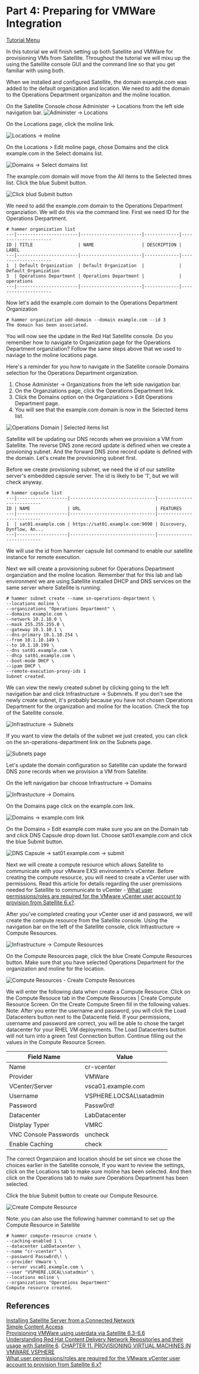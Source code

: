 # Part 4: Preparing for VMWare Integration  

[Tutorial Menu](https://github.com/pslucas0212/RedHat-Satellite-VM-Provisioning-to-vSphere-Tutorial)  

In this tutorial we will finish setting up both Satellite and VMWare for provisioning VMs from Satellite.  Throughout the tutorial we will mixu up the using the Satellite console GUI and the command line so that you get familiar with using both.

When we installed and configured Satellite, the domain example.com was added to the default organization and location.  We need to add the domain to the Operations Department organizaiton and the moline location.  

On the Satellite Console chose Administer -> Locations from the left side navigation bar.
![Administer -> Locations](/images/sat34.png)  

On the Locations page, click the moline link.  

![Locations -> moline](/images/sat35.png)  

On the Locations > Edit moline page, chose Domains and the click example.com in the Select domains list.  

![Domains -> Select domains list](/images/sat36.png)

The example.com domain will move from the All items to the Selected itmes list.  Click the blue Submit button.

![Click blud Submit button](/images/sat37.png)  

We need to add the example.com domain to the Operations Department organziation.  We will do this via the command line.  First we need ID for the Operations Derpartment.

```
# hammer organization list
---|-----------------------|-----------------------|-------------|---------------------
ID | TITLE                 | NAME                  | DESCRIPTION | LABEL               
---|-----------------------|-----------------------|-------------|---------------------
1  | Default Organization  | Default Organization  |             | Default_Organization
3  | Operations Department | Operations Department |             | operations          
---|-----------------------|-----------------------|-------------|---------------------
```  

Now let's add the example.com domain to the Operations Department Organization
```
# hammer organization add-domain --domain example.com --id 3
The domain has been associated.
```  

You will now see the update in the Red Hat Satellite console.  Do you remember how to navigate to Organization page for the Operations Department organziation?  Follow the same steps above that we used to naviage to the moline locations page.  

Here's a reminder for you how to navigate in the Satellite console Domains selection for the Operations Department organization.
1. Chose Administer -> Organizations from the left side navigation bar.
2. On the Organziations page, click the Operations Department link.
3. Click the Domains option on the Organziations > Edit Operations Department page.
4. You will see that the example.com domain is now in the Selected items list.  

![Operations Domain | Selected items list](/images/sat38.png)


Satellite will be updating our DNS records when we provision a VM from Satellite.  The reverse DNS zone record update is defined when we create a provioning subnet.  And the forward DNS zone record update is defined with the domain.  Let's create the provisioning subnet first.


Before we create provisioning submet, we need the id of our satellite server's embedded capsule server.  The id is likely to be '1', but we will check anyway.

```
# hammer capsule list
---|-------------------|--------------------------------|--------------------------
ID | NAME              | URL                            | FEATURES                 
---|-------------------|--------------------------------|--------------------------
1  | sat01.example.com | https://sat01.example.com:9090 | Discovery, Dynflow, An...
---|-------------------|--------------------------------|--------------------------
```
We will use the id from hammer capsule list command to enable our satellite instance for remote execution.

Next we will create a provisioning subnet for Operations Department organziation and the moline location.  Remember that for this lab and lab environment we are using Satellite installed DHCP and DNS services on the same server where Satellite is running.
```
# hammer subnet create --name sn-operations-department \
--locations moline \
--organizations "Operations Department" \
--domains example.com \
--network 10.1.10.0 \
--mask 255.255.255.0 \
--gateway 10.1.10.1 \
--dns-primary 10.1.10.254 \
--from 10.1.10.149 \
--to 10.1.10.199 \
--dns sat01.example.com \
--dhcp sat01.example.com \
--boot-mode DHCP \
--ipam DHCP \
--remote-execution-proxy-ids 1
Subnet created.
```

We can view the newly created subnet by clicking going to the left navigation bar and click Infrastructure -> Submnets.  If you don't see the newly create subnet, it's probably because you have not chosen Operations Department for the organization and moline for the location.  Check the top of the Satellite console.

![Infrastructure -> Subnets](/images/sat39.png)  

If you want to view the details of the subnet we just created, you can click on the sn-operations-department link on the Subnets page.  

![Subnets page](/images/sat40.png)

Let's update the domain configuration so Satellite can update the forward DNS zone records when we provision a VM from Satellite.  

On the left navigation bar choose Infrastructure -> Domains

![Inftrastucture -> Domains](/images/sat67.png)

On the Domains page click on the example.com link.  

![Domains -> example.com link](/images/sat68.png)  

On the Domains > Edit example.com make sure you are on the Domain tab and click DNS Capsule drop down list.  Choose sat01.example.com and click the blue Submit button.

![DNS Capsule -> sat01.example.com -> submit](/images/sat69.png)

Next we will create a compute resource which allows Satellite to communicate with your vMware EXSi environemtn's vCenter.  Before creating the compute resource, you will need to create a vCenter user with permissions.  Read this article for details regarding the user premissions needed for Satellite to communicate to vCenter - [What user permissions/roles are required for the VMware vCenter user account to provision from Satellite 6.x?](https://access.redhat.com/solutions/1339483).  

After you've completed creating your vCenter user id and password, we will create the compute resource from the Satellite console.  Using the navigation bar on the left of the Satellite console, click Infrastructure -> Compute Resources.  

![Infrastructure -> Compute Resources](/images/sat41.png)  

On the Compute Resources page, click the blue Create Compute Resources button.  Make sure that you have selected Operations Department for the organization and moline for the location.   

![Compute Resources - Create Compute Resources](/images/sat42.png)  


We will enter the following data when create a Compute Resource.  Click on the Compute Resouce tab in the Compute Resources | Create Compute Resource Screen.  On the Create Compute Sreen fill in the following values.  Note: After you enter the username and password, you will click the Load Datacenters button next to the Datacente field.  If your permissions, username and password are correct, you will be able to chose the target datacenter for your RHEL VM deployments.  The Load Datacenters button will not turn into a green Test Connection button.  Continue filling out the values in the Compute Resource Screen.  

Field Name | Value
---------- | -----
Name | cr-vcenter
Provider | VMWare
VCenter/Server | vsca01.example.com
Username | VSPHERE.LOCSAL\satadmin
Password | Passw0rd!
Datacenter | LabDatacenter
Distplay Typer | VMRC
VNC Console Passwords | uncheck
Enable Caching | check

The correct Organziaion and location should be set since we chose the choices earlier in the Satellite console,  If you want to review the settings, click on the Locations tab to make sure moline has been selected.  And then click on the Operations tab to make sure Operations Department has been selected.  

Click the blue Submit button to create our Compute Resource.  

![Create Compute Resource](/images/sat43.png)

Note: you can also use the following hammer command to set up the Compute Resource in Satellite

```
# hammer compute-resource create \
--caching-enabled 1 \
--datacenter LabDatacenter \
--name "cr-vcenter" \
--password Passw0rd\! \
--provider Vmware \
--server vsca01.example.com \
--user "VSPHERE.LOCAL\satadmin" \
--locations moline \
--organizations "Operations Department"
Compute resource created.
```

## References  
[Installing Satellite Server from a Connected Network](https://access.redhat.com/documentation/en-us/red_hat_satellite/6.9/html/installing_satellite_server_from_a_connected_network/index)   
[Simple Content Access](https://access.redhat.com/articles/simple-content-access)  
[Provisioning VMWare using userdata via Satellite 6.3-6.6](https://access.redhat.com/blogs/1169563/posts/3640721)  
[Understanding Red Hat Content Delivery Network Repositories and their usage with Satellite 6](https://access.redhat.com/articles/1586183). 
[CHAPTER 11. PROVISIONING VIRTUAL MACHINES IN VMWARE VSPHERE](https://access.redhat.com/documentation/en-us/red_hat_satellite/6.9/html/provisioning_guide/provisioning_virtual_machines_in_vmware_vsphere#Provisioning_Virtual_Machines_in_VMware_vSphere-Creating_a_VMware_vSphere_User)  
[What user permissions/roles are required for the VMware vCenter user account to provision from Satellite 6.x?](https://access.redhat.com/solutions/1339483)
